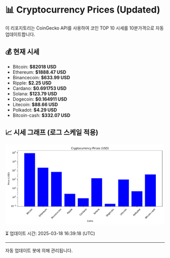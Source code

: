 
# 📊 Cryptocurrency Prices (Updated)

이 리포지토리는 CoinGecko API를 사용하여 코인 TOP 10 시세를 10분가격으로 자동 업데이트합니다.

## 💰 현재 시세
- Bitcoin: **$82018 USD**
- Ethereum: **$1888.47 USD**
- Binancecoin: **$633.99 USD**
- Ripple: **$2.25 USD**
- Cardano: **$0.691753 USD**
- Solana: **$123.79 USD**
- Dogecoin: **$0.164911 USD**
- Litecoin: **$88.66 USD**
- Polkadot: **$4.29 USD**
- Bitcoin-cash: **$332.07 USD**

## 📈 시세 그래프 (로그 스케일 적용)
![Crypto Prices](crypto_prices.png)

⏳ 업데이트 시간: 2025-03-18 16:39:18 (UTC)

---
자동 업데이트 봇에 의해 관리됩니다.
